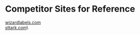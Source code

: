 # Competitor Sites for Reference
[wizardlabels.com](https://wizardlabels.com)\
[sttark.com](https://sttark.com)\
